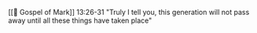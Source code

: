 [[📜 Gospel of Mark]] 13:26-31 
"Truly I tell you, this generation will not pass away until all these things have taken place"